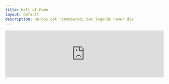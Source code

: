```yaml
---
title: Hall of Fame
layout: default
description: Heroes get remembered, but legends never die
---
```

<iframe class="slideshow-iframe" src="https://sportsfamily.club/slides/my-pics1.html"
style="width:100%" frameborder="0" scrolling="no" onload="resizeIframe(this)"></iframe>`